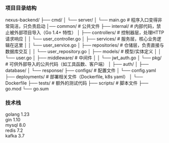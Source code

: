 
### 项目目录结构
nexus-backend/
├── cmd/
│   └── server/
│       └── main.go          # 程序入口变得非常简洁，只负责启动
│── common/                  # 公共文件
├── internal/                # 内部代码，禁止被外部项目导入（Go 1.4+ 特性）
│   ├── controllers/         # 控制器层，处理HTTP请求响应
│   │   └── user_controller.go
│   ├── services/           # 服务层，核心业务逻辑在这里
│   │   └── user_service.go
│   ├── repositories/        # 仓储层，负责直接与数据库交互
│   │   └── user_repository.go
│   ├── models/             # 模型/实体定义
│   │   └── user.go
│   ├── middleware/         # 中间件
│   │   └── jwt_auth.go
│   └── pkg/                # 可供外部导入的公共代码（如工具函数、客户端）
│       ├── auth/
│       ├── database/
│       └── response/
├── configs/                # 配置文件
│   └── config.yaml
├── deployments/            # 部署相关文件（Dockerfile, k8s yaml）
│   └── Dockerfile
├── tests/                  # 额外的测试代码
├── scripts/                # 脚本文件
├── go.mod
└── go.sum


### 技术栈
golang 1.23  
gin 1.10   
mysql 8.0  
redis 7.2  
kafka 3.7

